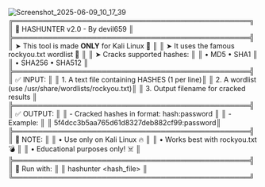 ![Screenshot_2025-06-09_10_17_39](https://github.com/user-attachments/assets/1f9a2803-f47d-431f-ad62-cc3cb3231f94)
╔════════════════════════════════════════════════╗
║           🔐 HASHUNTER v2.0 - By devil659      ║
╠════════════════════════════════════════════════╣
║ ➤ This tool is made **ONLY** for Kali Linux 🐍  ║
║ ➤ It uses the famous rockyou.txt wordlist 🔑   ║
║ ➤ Cracks supported hashes:                     ║
║     • MD5    • SHA1                            ║
║     • SHA256 • SHA512                          ║
╠════════════════════════════════════════════════╣
║ ✅ INPUT:                                      ║
║    1. A text file containing HASHES (1 per line)║
║    2. A wordlist (use /usr/share/wordlists/rockyou.txt)║
║    3. Output filename for cracked results       ║
╠════════════════════════════════════════════════╣
║ ✅ OUTPUT:                                     ║
║    - Cracked hashes in format: hash:password   ║
║    - Example:                                  ║
║        5f4dcc3b5aa765d61d8327deb882cf99:password║
╠════════════════════════════════════════════════╣
║ 🧠 NOTE:                                       ║
║   • Use only on Kali Linux 🔥                  ║
║   • Works best with rockyou.txt 💣             ║
║   • Educational purposes only! ☠️             ║
╠════════════════════════════════════════════════╣
║     🚀 Run with:                               ║
║     hashunter <hash_file> <wordlist> <output> ║
╚════════════════════════════════════════════════╝
